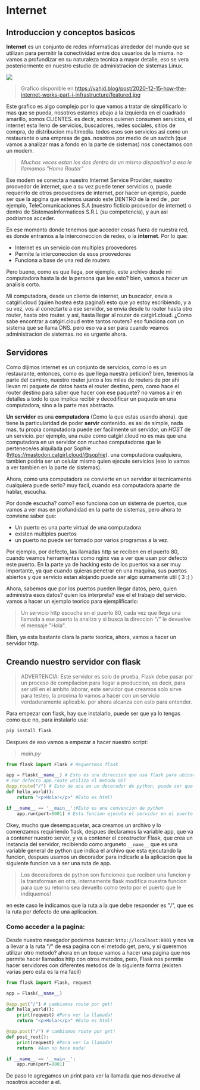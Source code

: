 # Internet
## Introduccion y conceptos basicos
**Internet** es un conjunto de redes informaticas alrededor del mundo que se utilizan para permitir la conectividad entre dos usuarios de la misma. no vamos a profundizar en su naturaleza tecnica a mayor detalle, eso se vera posteriormente en nuestro estudio de administracion de sistemas Linux.

![](https://vahid.blog/post/2020-12-15-how-the-internet-works-part-i-infrastructure/featured.jpg)

> Grafico disponible en https://vahid.blog/post/2020-12-15-how-the-internet-works-part-i-infrastructure/featured.jpg

Este grafico es algo complejo por lo que vamos a tratar de simplificarlo lo mas que se pueda, nosotros estamos abajo a la izquierda en el cuadrado amarillo, somos CLIENTES. es decir, somos quienen consumen servicios, el internet esta lleno de servicios, buscadores, redes sociales, sitios de compra, de distribucion multimedia. todos esos son servicios asi como un restaurante o una empresa de gas. nosotros por medio de un switch (que vamos a analizar mas a fondo en la parte de sistemas) nos conectamos con un modem.
> *Muchas veces estan los dos dentro de un mismo dispositivo! a eso le llamamos "Home Router"*

Ese modem se conecta a nuestro Internet Service Provider, nuestro proovedor de internet, que a su vez puede tener servicios o, puede requerirlo de otros proovedores de internet, por hacer un ejemplo, puede ser que la apgina que estemos usando este DENTRO de la red de , por ejemplo, TeleComunicaciones S.A (nuestro ficticio proovedor de internet) o dentro de SistemasInformaticos S.R.L (su competencia), y aun asi podriamos acceder.

En ese momento donde tenemos que acceder cosas fuera de nuestra red, es donde entramos a la interconeccion de redes, o la **internet**. Por lo que:
- Internet es un servicio con multiples proovedores
- Permite la interconeccion de esos proovedores
- Funciona a base de una red de routers

Pero bueno, como es que llega, por ejemplo, este archivo desde mi computadora hasta la de la persona que lee esto? bien, vamos a hacer un analisis corto.

Mi computadora, desde un cliente de internet, un buscador, envia a catgirl.cloud (quien hostea esta pagina!) esto que yo estoy escribiendo, y a su vez, vos al conectarte a ese servidor, se envia desde tu router hasta otro router, hasta otro router. y asi, hasta llegar al router de catgirl.cloud. ¿Como sabe encontrar a catgirl.cloud entre tantos routers? eso funciona con un sistema que se llama DNS. pero eso va a ser para cuando veamos administracion de sistemas. no es urgente ahora.

## Servidores

Como dijimos internet es un conjunto de servicios, como lo es un restaurante, entonces, como es que llega nuestra peticion? bien, tenemos la parte del camino, nuestro router junto a los miles de routers de por ahi llevan mi paquete de datos hasta el router destino, pero, como hace el router destino para saber que hacer con ese paquete? no vamos a ir en detalles a todo lo que implica recibir y decodificar un paquete en una computadora, sino a la parte mas abstracta.

**Un servidor** es una **computadora** (Como la que estas usando ahora). que tiene la particularidad de poder **servir** contenido. es asi de simple, nada mas, tu propia computadora puede ser facilmente un servidor, un *HOST* de un servicio. por ejemplo, una *nube* como catgirl.cloud no es mas que una computadora en un servidor con muchas computadoras que le pertenece/es alquilada por Sophie (https://mastodon.catgirl.cloud/@sophie). una computadora cualquiera, tambien podria ser un celular mismo quien ejecute servicios (eso lo vamos a ver tambien en la parte de sistemas).

Ahora, como una computadora se convierte en un servidor si tecnicamente cualquiera puede serlo? muy facil, cuando esa computadora aparte de hablar, escucha.

Por donde escucha? como? eso funciona con un sistema de puertos, que vamos a ver mas en profundidad en la parte de sistemas, pero ahora te conviene saber que:
- Un puerto es una parte virtual de una computadora
- existen multiples puertos
- un puerto no puede ser tomado por varios programas a la vez.

Por ejemplo, por defecto, las llamadas http se reciben en el puerto 80, cuando veamos herramientas como nginx vas a ver que usan por defecto este puerto. 
En la parte ya de hacking esto de los puertos va a ser muy importante, ya que cuando quieras penetrar en una maquina, sus puertos abiertos y que servicio estan alojando puede ser algo sumamente util ( 3   :) )

Ahora, sabemos que por los puertos pueden llegar datos, pero, quien administra esos datos? quien los interpreta? ese el el trabajo del servicio. vamos a hacer un ejemplo teorico para ejemplificarlo:

> Un servicio http escucha en el puerto 80, cada vez que llega una llamada a ese puerto la analiza y si busca la direccion "/" le devuelve el mensaje "Hola". 

Bien, ya esta bastante clara la parte teorica, ahora, vamos a hacer un servidor http.

## Creando nuestro servidor con flask

> ADVERTENCIA: Este servidor es solo de prueba, Flask debe pasar por un proceso de compilacion para llegar a produccion, es decir, para ser util en el ambito laborar, este servidor que creamos solo sirve para testeo, la proxima lo vamos a hacer con un servicio verdaderamente aplicable. por ahora alcanza con esto para entender.

Para empezar con flask, hay que instalarlo, puede ser que ya lo tengas como que no, para instalarlo usa:

````bash
pip install flask
````

Despues de eso vamos a empezar a hacer nuestro script:

> *main\.py*
````python
from flask import Flask # Requerimos flask

app = Flask(__name__) # Esto es una direccion que usa flask para ubicar el directorio
# Por defecto app.route utiliza el metodo GET
@app.route("/") # Esto de aca es un decorador de python, puede ser que lo veamos despues
def hello_world():
    return "<p>Hola!</p>" #Esto es html!

if __name__ == '__main__':#Esto es una convencion de python
    app.run(port=8001) # Esta funcion ejecuta el servidor en el puerto 8001!
````

Okey, mucho que desempaquetar, aca creamos un archivo y lo comenzamos requiriendo flask, despues declaramos la variable app, que va a contener nuestro server, y va a contener el constructor Flask, que crea un instancia del servidor, recibiendo como arguneto ```__name__``` que es una variable general de python que indica el archivo que esta ejecutando la funcion, despues usamos un decorador para indicarle a la aplicacion que la siguiente funcion va a ser una ruta de app.

> Los decoradores de python son funciones que reciben una funcion y la transforman en otra, internamente flask modifica nuestra funcion para que su retorno sea devuelto como texto por el puerto que le indiquemos!

en este caso le indicamos que la ruta a la que debe responder es "/", que es la ruta por defecto de una aplicacion.

### Como acceder a la pagina: 

Desde nuestro navegador podemos buscar: ```http://localhost:8001``` y nos va a llevar a la ruta "/" de esa pagina con el metodo get, pero, y si queremos utilizar otro metodo? ahora en un toque vamos a hacer una pagina que nos permite hacer llamados http con otros metodos, pero, Flask nos permite hacer servidores con diferentes metodos de la siguiente forma (existen varias pero esta es la ma facil)

````python
from flask import Flask, request

app = Flask(__name__) 

@app.get("/") # cambiamos route por get!
def hello_world():
    print(request) #Para ver la llamada!
    return "<p>Hola!</p>" #Esto es html!

@app.post("/") # cambiamos route por get!
def post_root():
    print(request) #Para ver la llamada!
    return  #Aun no hace nada!

if __name__ == '__main__':
    app.run(port=8001) 
````
 De paso le agregamos un print para ver la llamada que nos devuelve al nosotros acceder a el. 